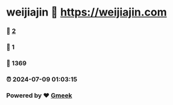 # weijiajin :link: https://weijiajin.com 
### :page_facing_up: [2](https://weijiajin.com/tag.html) 
### :speech_balloon: 1 
### :hibiscus: 1369 
### :alarm_clock: 2024-07-09 01:03:15 
### Powered by :heart: [Gmeek](https://github.com/Meekdai/Gmeek)
